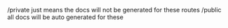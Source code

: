 /private just means the docs will not be generated for these routes
/public all docs will be auto generated for these
